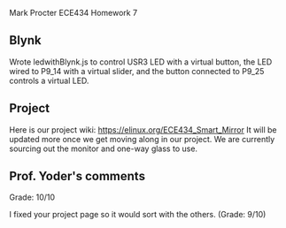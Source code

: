 Mark Procter
ECE434
Homework 7

## Blynk
Wrote ledwithBlynk.js to control USR3 LED with a virtual button, the LED wired to P9_14 with a virtual slider, and the button connected to P9_25 controls a virtual LED.

## Project
Here is our project wiki: https://elinux.org/ECE434_Smart_Mirror It will be updated more once we get moving along in our project. We are currently sourcing out the monitor and one-way glass to use.

## Prof. Yoder's comments

Grade:  10/10

I fixed your project page so it would sort with the others.  (Grade: 9/10)

